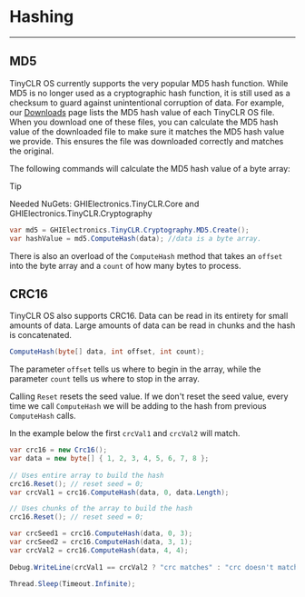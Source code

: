 # Hashing
---
## MD5


TinyCLR OS currently supports the very popular MD5 hash function. While MD5 is no longer used as a cryptographic hash function, it is still used as a checksum to guard against unintentional corruption of data. For example, our [Downloads](../downloads.md) page lists the MD5 hash value of each TinyCLR OS file. When you download one of these files, you can calculate the MD5 hash value of the downloaded file to make sure it matches the MD5 hash value we provide. This ensures the file was downloaded correctly and matches the original.

 The following commands will calculate the MD5 hash value of a byte array:

> [!Tip]
> Needed NuGets: GHIElectronics.TinyCLR.Core and GHIElectronics.TinyCLR.Cryptography

```cs
var md5 = GHIElectronics.TinyCLR.Cryptography.MD5.Create();
var hashValue = md5.ComputeHash(data); //data is a byte array.
```

There is also an overload of the `ComputeHash` method that takes an `offset` into the byte array and a `count` of how many bytes to process. 

## CRC16
TinyCLR OS also supports CRC16. Data can be read in its entirety for small amounts of data. Large amounts of data can be read in chunks and the hash is concatenated. 

```cs
ComputeHash(byte[] data, int offset, int count);
```

The parameter `offset` tells us where to begin in the array, while the parameter `count` tells us where to stop in the array.  

Calling `Reset` resets the seed value. If we don't reset the seed value, every time we call `ComputeHash` we will be adding to the hash from previous `ComputeHash` calls. 

In the example below the first `crcVal1` and `crcVal2` will match.

```cs
var crc16 = new Crc16();
var data = new byte[] { 1, 2, 3, 4, 5, 6, 7, 8 };
            
// Uses entire array to build the hash
crc16.Reset(); // reset seed = 0;
var crcVal1 = crc16.ComputeHash(data, 0, data.Length);

// Uses chunks of the array to build the hash
crc16.Reset(); // reset seed = 0;

var crcSeed1 = crc16.ComputeHash(data, 0, 3);
var crcSeed2 = crc16.ComputeHash(data, 3, 1);         
var crcVal2 = crc16.ComputeHash(data, 4, 4); 
           
Debug.WriteLine(crcVal1 == crcVal2 ? "crc matches" : "crc doesn't match");

Thread.Sleep(Timeout.Infinite);
```